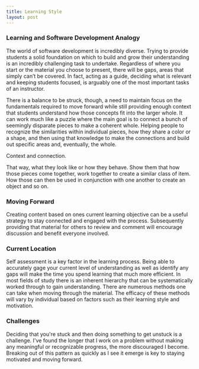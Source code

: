 ```yaml
---
title: Learning Style
layout: post
---
```



### Learning and Software Development Analogy

The world of software development is incredibly diverse. Trying to provide students a solid foundation on which to build and grow their understanding is an incredibly challenging task to undertake.  Regardless of where you start or the material you choose to present, there will be gaps, areas that simply can’t be covered.  In fact, acting as a guide, deciding what is relevant and keeping students focused, is arguably one of the most important tasks of an instructor.

There is a balance to be struck, though, a need to maintain focus on the fundamentals required to move forward while still providing enough context that students understand how those concepts fit into the larger whole.  It can work much like a puzzle where the main goal is to connect a bunch of seemingly disparate pieces to make a coherent whole.  Helping people to recognize the similarities within individual pieces, how they share a color or a shape, and then using that knowledge to make the connections and build out specific areas and, eventually, the whole.

Context and connection.

That way,  what they look like or how they behave.  Show them that how those pieces come together, work together to create a similar class of item.  How those can then be used in conjunction with one another to create an object and so on.

### Moving Forward

Creating content based on ones current learning objective can be a useful strategy to stay connected and engaged with the process. Subsequently providing that material for others to review and comment will encourage discussion and benefit everyone involved.

### Current Location

Self assessment is a key factor in the learning process.  Being able to accurately gage your current level of understanding as well as identify any gaps will make the time you spend learning that much more efficient.  In most fields of study there is an inherent hierarchy that can be systematically worked through to gain understanding.  There are numerous methods one can take when moving through the material.  The efficacy of these methods will vary by individual based on factors such as their learning style and motivation.

### Challenges

Deciding that you're stuck and then doing something to get unstuck is a challenge.  I've found the longer that I work on a problem without making any meaningful or recognizable progress, the more discouraged I become.  Breaking out of this pattern as quickly as I see it emerge is key to staying motivated and moving forward.